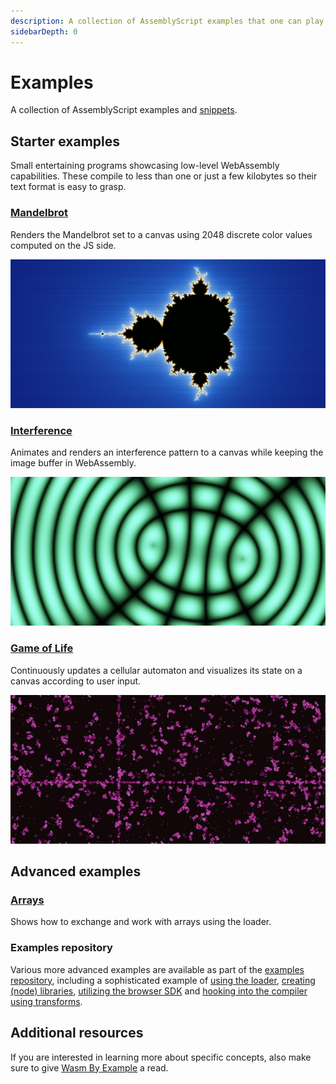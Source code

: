 ```yaml
---
description: A collection of AssemblyScript examples that one can play around with right in the browser.
sidebarDepth: 0
---
```


# Examples

A collection of AssemblyScript examples and [snippets](./examples/snippets.md).

## Starter examples

Small entertaining programs showcasing low-level WebAssembly capabilities. These compile to less than one or just a few kilobytes so their text format is easy to grasp.

### [Mandelbrot](./examples/mandelbrot.md)

Renders the Mandelbrot set to a canvas using 2048 discrete color values computed on the JS side.

<Badge text="easy" type="tip"/>

[![Preview image](images/mandelbrot-preview.jpg)](./examples/mandelbrot.md)

### [Interference](./examples/interference.md)

Animates and renders an interference pattern to a canvas while keeping the image buffer in WebAssembly.

<Badge text="easy" type="tip"/>

[![Preview image](images/interference-preview.jpg)](./examples/interference.md)

### [Game of Life](./examples/game-of-life.md)

Continuously updates a cellular automaton and visualizes its state on a canvas according to user input.

<Badge text="intermediate" type="warning"/>

[![Preview image](images/game-of-life-preview.jpg)](./examples/game-of-life.md)

## Advanced examples

### [Arrays](./examples/arrays.md)

Shows how to exchange and work with arrays using the loader.

<Badge text="intermediate" type="warning"/>

### Examples repository

Various more advanced examples are available as part of the [examples repository](https://github.com/AssemblyScript/examples), including a sophisticated example of [using the loader](https://github.com/AssemblyScript/examples/tree/main/loader), [creating (node) libraries](https://github.com/AssemblyScript/examples/tree/main/i64), [utilizing the browser SDK](https://github.com/AssemblyScript/examples/tree/main/sdk) and [hooking into the compiler using transforms](https://github.com/AssemblyScript/examples/tree/main/transform).

## Additional resources

If you are interested in learning more about specific concepts, also make sure to give [Wasm By Example](https://wasmbyexample.dev/) a read.
